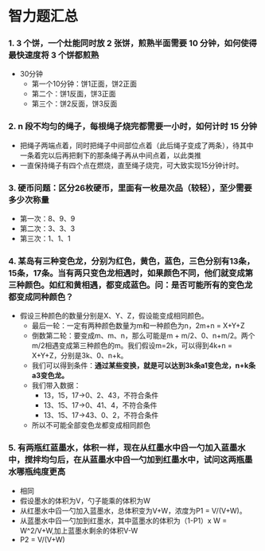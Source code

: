 # 智力题汇总

### 1. 3 个饼，一个灶能同时放 2 张饼，煎熟半面需要 10 分钟，如何使得最快速度将 3 个饼都煎熟
- 30分钟
	- 第一个10分钟：饼1正面，饼2正面
	- 第二个：饼1反面，饼3正面
	- 第三个：饼2反面，饼3反面
### 2. n 段不均匀的绳子，每根绳子烧完都需要一小时，如何计时 15 分钟
- 把绳子两端点着，同时把绳子中间部位点着（此后绳子变成了两条），待其中一条着完以后再把剩下的那条绳子再从中间点着，以此类推
- 一直保持绳子有四个点在燃烧，直至绳子烧完，可大致实现15分钟计时。
### 3. 硬币问题：区分26枚硬币，里面有一枚是次品（较轻），至少需要多少次称量
- 第一次：8、9、9
- 第二次：3、3、3
- 第三次：1、1、1
### 4. 某岛有三种变色龙，分别为红色，黄色，蓝色，三色分别有13条，15条，17条。当有两只变色龙相遇时，如果颜色不同，他们就变成第三种颜色。如红和黄相遇，都变成蓝色。问：是否可能所有的变色龙都变成同种颜色？
- 假设三种颜色的数量分别是X、Y、Z，假设能变成相同颜色。
	- 最后一轮：一定有两种颜色数量为m和一种颜色为n，2m+n = X+Y+Z
	- 倒数第二轮：要变成m、m、n，那么可能是m + m/2、0、n+m/2。两个m/2相遇变成第三种颜色的m。我们假设m=2k，可以得到4k+n = X+Y+Z，分别是3k、0、n+k。
	- 我们可以得到条件：**通过某些变换，就是可以达到3k条a1变色龙，n+k条a3变色龙。**
	- 我们带入数据：
		- 13，15，17->0、2、43，不符合条件
		- 13、15、17->0、41、4，不符合条件
		- 13、15、17->43、0、2，不符合条件
	- 所以不可能全部变色龙都变成相同颜色
### 5. 有两瓶红蓝墨水，体积一样，现在从红墨水中舀一勺加入蓝墨水中，搅拌均匀后，在从蓝墨水中舀一勺加到红墨水中，试问这两瓶墨水哪瓶纯度更高
- 相同
- 假设墨水的体积为V，勺子能乘的体积为W
- 从红墨水中舀一勺加入蓝墨水，总体积变为V+W，浓度为P1 = V/(V+W)。
- 从蓝墨水中舀一勺加到红墨水，其中蓝墨水的体积为（1-P1）x W = W^2/V+W,加上蓝墨水剩余的体积V-W
- P2 = V/(V+W)